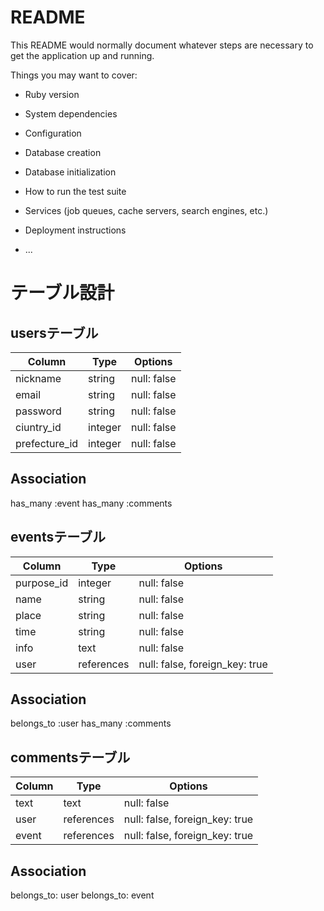# README

This README would normally document whatever steps are necessary to get the
application up and running.

Things you may want to cover:

* Ruby version

* System dependencies

* Configuration

* Database creation

* Database initialization

* How to run the test suite

* Services (job queues, cache servers, search engines, etc.)

* Deployment instructions

* ...

# テーブル設計

## usersテーブル

| Column            | Type      | Options                        |
| ----------------- | --------- | ------------------------------ |
| nickname          | string    | null: false                    |
| email             | string    | null: false                    |
| password          | string    | null: false                    |
| ciuntry_id        | integer   | null: false                    |
| prefecture_id     | integer   | null: false                    |

## Association
has_many :event
has_many :comments


## eventsテーブル

| Column            | Type      | Options                        |
| ----------------- | --------- | ------------------------------ |
| purpose_id        | integer   | null: false                    |
| name              | string    | null: false                    |
| place             | string    | null: false                    |
| time              | string    | null: false                    |
| info              | text      | null: false                    |
| user              | references| null: false, foreign_key: true |

## Association
belongs_to :user
has_many :comments


## commentsテーブル

| Column            | Type      | Options                        |
| ----------------- | --------- | ------------------------------ |
| text              | text      | null: false                    |
| user              | references| null: false, foreign_key: true |
| event             | references| null: false, foreign_key: true |

## Association
belongs_to: user
belongs_to: event